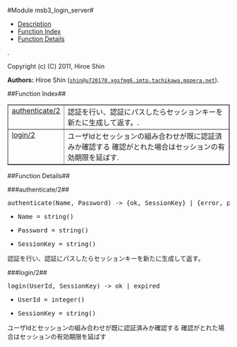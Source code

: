 

#Module msb3_login_server#
* [Description](#description)
* [Function Index](#index)
* [Function Details](#functions)


.



Copyright (c) (C) 2011, Hiroe Shin

__Authors:__ Hiroe Shin ([`shin@u720170.xgsfmg6.imtp.tachikawa.mopera.net`](mailto:shin@u720170.xgsfmg6.imtp.tachikawa.mopera.net)).<a name="index"></a>

##Function Index##


<table width="100%" border="1" cellspacing="0" cellpadding="2" summary="function index"><tr><td valign="top"><a href="#authenticate-2">authenticate/2</a></td><td>認証を行い、認証にパスしたらセッションキーを新たに生成して返す。.</td></tr><tr><td valign="top"><a href="#login-2">login/2</a></td><td>
ユーザIdとセッションの組み合わせが既に認証済みか確認する
確認がとれた場合はセッションの有効期限を延ばす.</td></tr></table>


<a name="functions"></a>

##Function Details##

<a name="authenticate-2"></a>

###authenticate/2##




<pre>authenticate(Name, Password) -&gt; {ok, SessionKey} | {error, password_incollect}</pre>
<ul class="definitions"><li><pre>Name = string()</pre></li><li><pre>Password = string()</pre></li><li><pre>SessionKey = string()</pre></li></ul>



認証を行い、認証にパスしたらセッションキーを新たに生成して返す。<a name="login-2"></a>

###login/2##




<pre>login(UserId, SessionKey) -&gt; ok | expired</pre>
<ul class="definitions"><li><pre>UserId = integer()</pre></li><li><pre>SessionKey = string()</pre></li></ul>




ユーザIdとセッションの組み合わせが既に認証済みか確認する
確認がとれた場合はセッションの有効期限を延ばす